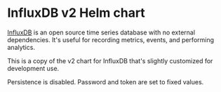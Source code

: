 # InfluxDB v2 Helm chart

[InfluxDB](https://github.com/influxdata/influxdb) is an open source time series
database with no external dependencies. It's useful for recording metrics,
events, and performing analytics.

This is a copy of the v2 chart for InfluxDB that's slightly customized for development use.

Persistence is disabled. Password and token are set to fixed values.
